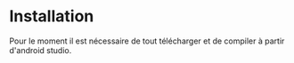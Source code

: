 # Installation
Pour le moment il est nécessaire de tout télécharger et de compiler à partir d'android studio.
